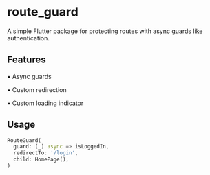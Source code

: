 # route_guard

A simple Flutter package for protecting routes with async guards like authentication.


## Features

 • Async guards

 • Custom redirection

 • Custom loading indicator


## Usage

```dart
RouteGuard(
  guard: (_) async => isLoggedIn,
  redirectTo: '/login',
  child: HomePage(),
)
